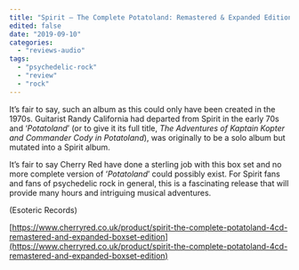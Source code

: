 ```yaml
---
title: "Spirit – The Complete Potatoland: Remastered & Expanded Edition"
edited: false
date: "2019-09-10"
categories:
  - "reviews-audio"
tags:
  - "psychedelic-rock"
  - "review"
  - "rock"
---
```


It’s fair to say, such an album as this could only have been created in the 1970s. Guitarist Randy California had departed from Spirit in the early 70s and ‘_Potatoland_’ (or to give it its full title, _The Adventures of Kaptain Kopter and Commander Cody in Potatoland_), was originally to be a solo album but mutated into a Spirit album.

It’s fair to say Cherry Red have done a sterling job with this box set and no more complete version of ‘_Potatoland_’ could possibly exist. For Spirit fans and fans of psychedelic rock in general, this is a fascinating release that will provide many hours and intriguing musical adventures.

(Esoteric Records)

[https://www.cherryred.co.uk/product/spirit-the-complete-potatoland-4cd-remastered-and-expanded-boxset-edition](https://www.cherryred.co.uk/product/spirit-the-complete-potatoland-4cd-remastered-and-expanded-boxset-edition)
